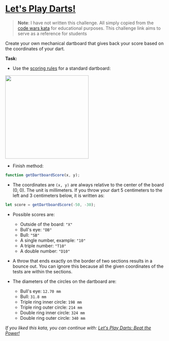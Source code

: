 # [Let's Play Darts!](https://www.codewars.com/kata/5870db16056584eab0000006)

> **Note**: I have not written this challenge. All simply copied from the [code wars kata](https://www.codewars.com/kata/5870db16056584eab0000006) for educational purposes. This challenge link aims to serve as a reference for students

Create your own mechanical dartboard that gives back your score based on the coordinates of your dart.

**Task:**

- Use the [scoring rules](https://en.wikipedia.org/wiki/Darts#Scoring) for a standard dartboard:

<img style="height:264px" src="https://upload.wikimedia.org/wikipedia/commons/4/42/Dartboard.svg">

- Finish method:

```javascript
function getDartboardScore(x, y);
```

- The coordinates are `(x, y)` are always relative to the center of the board (0, 0). The unit is millimeters. If you throw your dart 5 centimeters to the left and 3 centimeters below, it is written as:

```javascript
let score = getDartboardScore(-50, -30);
```

- Possible scores are:

  - Outside of the board: `"X"`
  - Bull's eye: `"DB"`
  - Bull: `"SB"`
  - A single number, example: `"10"`
  - A triple number: `"T10"`
  - A double number: `"D10"`

- A throw that ends exactly on the border of two sections results in a bounce out. You can ignore this because all the given coordinates of the tests are within the sections.

- The diameters of the circles on the dartboard are:
  - Bull's eye: `12.70 mm`
  - Bull: `31.8 mm`
  - Triple ring inner circle: `198 mm`
  - Triple ring outer circle: `214 mm`
  - Double ring inner circle: `324 mm`
  - Double ring outer circle: `340 mm`

_If you liked this kata, you can continue with: [Let's Play Darts: Beat the Power!](https://www.codewars.com/kata/lets-play-darts-beat-the-power)_

